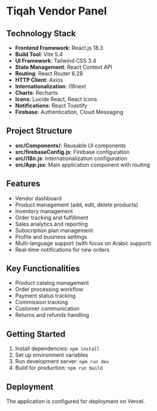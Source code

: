 # Tiqah Vendor Panel

## Technology Stack
- **Frontend Framework**: React.js 18.3
- **Build Tool**: Vite 5.4
- **UI Framework**: Tailwind CSS 3.4
- **State Management**: React Context API
- **Routing**: React Router 6.28
- **HTTP Client**: Axios
- **Internationalization**: i18next
- **Charts**: Recharts
- **Icons**: Lucide React, React Icons
- **Notifications**: React Toastify
- **Firebase**: Authentication, Cloud Messaging

## Project Structure
- **src/Components/**: Reusable UI components
- **src/firebaseConfig.js**: Firebase configuration
- **src/i18n.js**: Internationalization configuration
- **src/App.jsx**: Main application component with routing

## Features
- Vendor dashboard
- Product management (add, edit, delete products)
- Inventory management
- Order tracking and fulfillment
- Sales analytics and reporting
- Subscription plan management
- Profile and business settings
- Multi-language support (with focus on Arabic support)
- Real-time notifications for new orders

## Key Functionalities
- Product catalog management
- Order processing workflow
- Payment status tracking
- Commission tracking
- Customer communication
- Returns and refunds handling

## Getting Started
1. Install dependencies: `npm install`
2. Set up environment variables
3. Run development server: `npm run dev`
4. Build for production: `npm run build`

## Deployment
The application is configured for deployment on Vercel.
